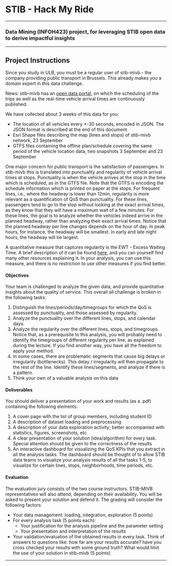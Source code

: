 # **STIB - Hack My Ride**
---
### Data Mining (INFOH423) project, for leveraging STIB open data to derive impactful insights
---
## Project Instructions

Since you study in ULB, you must be a regular user of stib-mivb - the
company providing public transport in Brussels. This already makes you a
domain expert in this data challenge.

News: stib-mivb has an [open data portal](https://stibmivb.opendatasoft.com/pages/home/), on which the scheduling of the
trips as well as the real-time vehicle arrival times are continuously
published.

We have collected about 3 weeks of this data for you:
- The location of all vehicles every +-30 seconds, encoded in JSON.
The JSON format is described at the end of this document
- Esri Shape files describing the map (lines and stops) of stib-mivb
network, 23 September
- GTFS files containing the offline plan/schedule covering the same
period of the vehicle location data, two snapshots 3 September and
23 September

One major concern for public transport is the satisfaction of passengers. In
stib-mivb this is translated into punctuality and regularity of vehicle arrival
times at stops. Punctuality is when the vehicle arrives at the stop in the
time which is scheduled, as in the GTFS file. Note that the GTFS is
encoding the schedule information which is printed on paper at the stops.
For frequent lines, i.e., where the headway is lower than 12min, regularity
is more relevant as a quantification of QoS than punctuality. For these lines,
passengers tend to go to the stop without looking at the exact arrival times,
as they know that they will have a maximum wait of a few minutes. For
these lines, the goal is to analyze whether the vehicles indeed arrive in the
planned headway, rather than analyzing their exact arrival times. Notice
that the planned headway per line changes depends on the hour of day. In
peak hours, for instance, the headway will be smallest. In early and late
night hours, the headway will be largest.

A quantitative measure that captures regularity is the EWT - Excess
Waiting Time. A brief description of it can be found 
[here](https://www.trapezegroup.com.au/resources/infographic-how-to-calculate-excess-waiting-time/), and you can
yourself find many other resources explaining it. In your analysis, you can
use this measure, and there is no restriction to use other measures if you
find better.

#### Objectives
Your team is challenged to analyze the given data, and provide quantitative
insights about the quality of service. This overall all challenge is broken in
the following tasks:
1. Distinguish the lines/periods/day/timegroups for which the QoS is
assessed by punctuality, and those assessed by regularity.
2. Analyze the punctuality over the different lines, stops, and calendar
days.
3. Analyze the regularity over the different lines, stops, and timegroups.
Notice that, as a prerequisite to this analysis, you will probably need to
identify the timegroups of different regularity per line, as explained
during the lecture. If you find another way, you have all the freedom to
apply your method.
4. In some cases, there are problematic segments that cause big delays or
irregularity (bottlenecks). This delay / irregularity will then propagate to
the rest of the line. Identify these lines/segments, and analyze if there is
a pattern.
5. Think your own of a valuable analysis on this data

#### Deliverables
You should deliver a presentation of your work and results (as a .pdf)
containing the following elements:
1. A cover page with the list of group members, including student ID
2. A description of dataset loading and preprocessing
3. A description of your data exploration activity; better accompanied
with statistics, figures, screenshots, etc
4. A clear presentation of your solution (idea/algorithm) for every task.
Special attention should be given to the correctness of the results
5. An interactive dashboard for visualizing the QoS KPIs that you extract
in all the analysis tasks. The dashboard should be thought of to allow
STIB data teams to visualize your analysis results of all the tasks 1-5,
to visualize for certain lines, stops, neighborhoods, time periods, etc.

#### Evaluation
The evaluation jury consists of the two course instructors. STIB-MIVB
representatives will also attend, depending on their availability. You will be
asked to present your solution and defend it. The grading will consider the
following factors:
- Your data management: loading, integration, exploration (5 points)
- For every analysis task (5 points each):
    - Your justification for the analysis pipeline and the parameter setting
    - Your presentation and interpretation of the results
- Your validation/evaluation of the obtained results in every task. Think
of answers to questions like: how far are your results accurate? have
you cross checked your results with some ground truth? What would
limit the use of your solution in stib-mivb (5 points)

---

